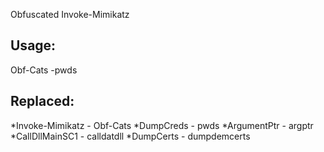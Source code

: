 Obfuscated Invoke-Mimikatz

## Usage:
Obf-Cats -pwds

## Replaced:
*Invoke-Mimikatz - Obf-Cats
*DumpCreds - pwds
*ArgumentPtr - argptr
*CallDllMainSC1 - calldatdll
*DumpCerts - dumpdemcerts

